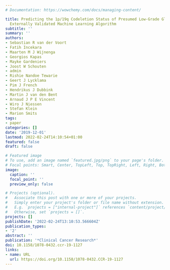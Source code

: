 ```yaml
---
# Documentation: https://wowchemy.com/docs/managing-content/

title: Predicting the 1p/19q Codeletion Status of Presumed Low-Grade Glioma with an
  Externally Validated Machine Learning Algorithm
subtitle: ''
summary: ''
authors:
- Sebastian R van der Voort
- Fatih Incekara
- Maarten M J Wijnenga
- Georgios Kapas
- Mayke Gardeniers
- Joost W Schouten
- admin
- Rishie Nandoe Tewarie
- Geert J Lycklama
- Pim J French
- Hendrikus J Dubbink
- Martin J van den Bent
- Arnaud J P E Vincent
- Wiro J Niessen
- Stefan Klein
- Marion Smits
tags:
- paper
categories: []
date: '2019-12-01'
lastmod: 2022-02-24T14:10:54+01:00
featured: false
draft: false

# Featured image
# To use, add an image named `featured.jpg/png` to your page's folder.
# Focal points: Smart, Center, TopLeft, Top, TopRight, Left, Right, BottomLeft, Bottom, BottomRight.
image:
  caption: ''
  focal_point: ''
  preview_only: false

# Projects (optional).
#   Associate this post with one or more of your projects.
#   Simply enter your project's folder or file name without extension.
#   E.g. `projects = ["internal-project"]` references `content/project/deep-learning/index.md`.
#   Otherwise, set `projects = []`.
projects: []
publishDate: '2022-02-24T13:10:53.566604Z'
publication_types:
- '2'
abstract: ''
publication: '*Clinical Cancer Research*'
doi: 10.1158/1078-0432.ccr-19-1127
links:
- name: URL
  url: https://doi.org/10.1158/1078-0432.CCR-19-1127
---
```

